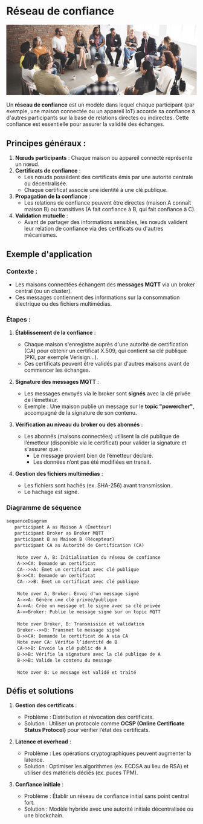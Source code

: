 # Réseau de confiance

![confiance.jpg](assets/confiance.jpg)

Un **réseau de confiance** est un modèle dans lequel chaque participant (par exemple, une maison connectée ou un
appareil IoT) accorde sa confiance à d'autres participants sur la base de relations directes ou indirectes. Cette
confiance est essentielle pour assurer la validité des échanges.

## Principes généraux :

1. **Nœuds participants** : Chaque maison ou appareil connecté représente un nœud.
2. **Certificats de confiance** :
    - Les nœuds possèdent des certificats émis par une autorité centrale ou décentralisée.
    - Chaque certificat associe une identité à une clé publique.
3. **Propagation de la confiance** :
    - Les relations de confiance peuvent être directes (maison A connaît maison B) ou transitives (A fait confiance à B,
      qui fait confiance à C).
4. **Validation mutuelle** :
    - Avant de partager des informations sensibles, les nœuds valident leur relation de confiance via des certificats ou
      d'autres mécanismes.

## Exemple d'application

### Contexte :

- Les maisons connectées échangent des **messages MQTT** via un broker central (ou un cluster).
- Ces messages contiennent des informations sur la consommation électrique ou des fichiers multimédias.

### Étapes :

1. **Établissement de la confiance** :
    - Chaque maison s'enregistre auprès d'une autorité de certification (CA) pour obtenir un certificat X.509, qui
      contient sa clé publique (PKI, par exemple Verisign...).
    - Ces certificats peuvent être validés par d'autres maisons avant de commencer les échanges.

2. **Signature des messages MQTT** :
    - Les messages envoyés via le broker sont **signés** avec la clé privée de l’émetteur.
    - Exemple : Une maison publie un message sur le **topic "powercher"**, accompagné de la signature de son
      contenu.

3. **Vérification au niveau du broker ou des abonnés** :
    - Les abonnés (maisons connectées) utilisent la clé publique de l’émetteur (disponible via le certificat) pour
      valider la signature et s'assurer que :
        - Le message provient bien de l’émetteur déclaré.
        - Les données n’ont pas été modifiées en transit.

4. **Gestion des fichiers multimédias** :
    - Les fichiers sont hachés (ex. SHA-256) avant transmission.
    - Le hachage est signé.

### Diagramme de séquence
```mermaid
sequenceDiagram
   participant A as Maison A (Émetteur)
   participant Broker as Broker MQTT
   participant B as Maison B (Récepteur)
   participant CA as Autorité de Certification (CA)

    Note over A, B: Initialisation du réseau de confiance
    A->>CA: Demande un certificat
    CA-->>A: Émet un certificat avec clé publique
    B->>CA: Demande un certificat
    CA-->>B: Émet un certificat avec clé publique

    Note over A, Broker: Envoi d'un message signé
    A->>A: Génère une clé privée/publique
    A->>A: Crée un message et le signe avec sa clé privée
    A->>Broker: Publie le message signé sur un topic MQTT

    Note over Broker, B: Transmission et validation
    Broker-->>B: Transmet le message signé
    B->>CA: Demande le certificat de A via CA
    Note over CA: Vérifie l’identité de B
    CA->>B: Envoie la clé public de A
    B->>B: Vérifie la signature avec la clé publique de A
    B->>B: Valide le contenu du message

    Note over B: Le message est validé et traité
```

## Défis et solutions

1. **Gestion des certificats** :
    - Problème : Distribution et révocation des certificats.
    - Solution : Utiliser un protocole comme **OCSP (Online Certificate Status Protocol)** pour vérifier l’état des
      certificats.

2. **Latence et overhead** :
    - Problème : Les opérations cryptographiques peuvent augmenter la latence.
    - Solution : Optimiser les algorithmes (ex. ECDSA au lieu de RSA) et utiliser des matériels dédiés (ex. puces TPM).

3. **Confiance initiale** :
    - Problème : Établir un réseau de confiance initial sans point central fort.
    - Solution : Modèle hybride avec une autorité initiale décentralisée ou une blockchain.

